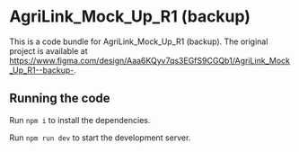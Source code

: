
  # AgriLink_Mock_Up_R1 (backup)

  This is a code bundle for AgriLink_Mock_Up_R1 (backup). The original project is available at https://www.figma.com/design/Aaa6KQyv7qs3EGfS9CGQb1/AgriLink_Mock_Up_R1--backup-.

  ## Running the code

  Run `npm i` to install the dependencies.

  Run `npm run dev` to start the development server.
  